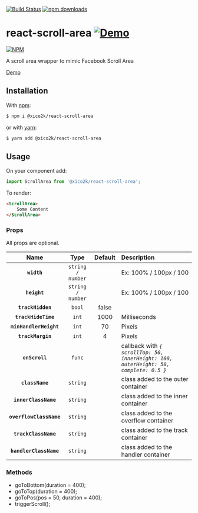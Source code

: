 [![Build Status](https://travis-ci.org/xiCO2k/react-scroll-area.svg?branch=master)](https://travis-ci.org/xiCO2k/react-scroll-area)
[![npm downloads](https://img.shields.io/npm/dt/@xico2k/react-scroll-area.svg)](https://npmcharts.com/compare/@xico2k/react-scroll-area?minimal=true)

# react-scroll-area [![Demo](https://img.shields.io/badge/demo-live-brightgreen.svg)](//xico2k.github.com/react-scroll-area/)

[![NPM](https://nodei.co/npm/@xico2k/react-scroll-area.png?downloads=true&downloadRank=true)](https://npmjs.org/package/@xico2k/react-scroll-area)

A scroll area wrapper to mimic Facebook Scroll Area

[Demo](//xico2k.github.com/react-scroll-area/)

## Installation
With [npm](https://www.npmjs.com):
```sh
$ npm i @xico2k/react-scroll-area
```
or with [yarn](https://yarnpkg.com):
```sh
$ yarn add @xico2k/react-scroll-area
```

## Usage

On your component add:

```javascript
import ScrollArea from '@xico2k/react-scroll-area';
```
To render:

```html
<ScrollArea>
    Some Content
</ScrollArea>
```

### Props

All props are optional.

| Name | Type | Default | Description |
|:----:|:----:|:-------:|:------------|
**`width`**             | `string / number` |       | Ex: 100% / 100px / 100 |
**`height`**            | `string / number` |       | Ex: 100% / 100px / 100 |
**`trackHidden`**       | `bool`            | false |                        |
**`trackHideTime`**     | `int`             | 1000  | Milliseconds           |
**`minHandlerHeight`**  | `int`             | 70    | Pixels                 |
**`trackMargin`**       | `int`             | 4     | Pixels                 |
**`onScroll`**          | `func`            |       | callback with *`{ scrollTop: 50, innerHeight: 100, outerHeight: 50, complete: 0.5 }`*|
**`className`**         | `string`          |       | class added to the outer container |
**`innerClassName`**    | `string`          |       | class added to the inner container |
**`overflowClassName`** | `string`          |       | class added to the overflow container |
**`trackClassName`**    | `string`          |       | class added to the track container |
**`handlerClassName`**  | `string`          |       | class added to the handler container |

### Methods

* goToBottom(duration = 400);
* goToTop(duration = 400);
* goToPos(pos = 50, duration = 400);
* triggerScroll();
